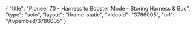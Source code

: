{
    "title": "Pioneer 70 - Harness to Booster Mode - Storing Harness & Buc",
    "type": "solo",
    "layout": "iframe-static",
    "videoId": "3786005",
    "url": "\/tvpembed\/3786005"
}